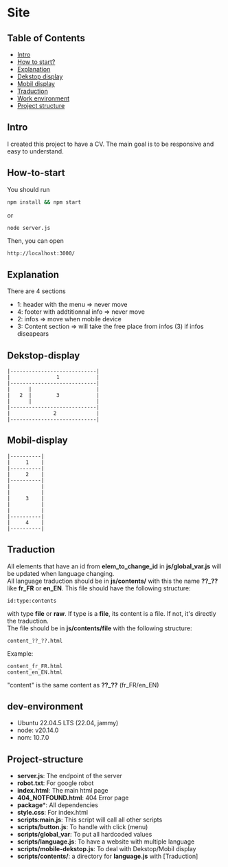 
# Site

## Table of Contents
- [Intro](#Intro)
- [How to start?](#How-to-start)
- [Explanation ](#Explanation )
- [Dekstop display](#Dekstop-display)
- [Mobil display](#Mobil-display)
- [Traduction](#Traduction)
- [Work environment](#dev-environment)
- [Project structure](#Project-structure)

## Intro

I created this project to have a CV. The main goal is to be responsive and easy to understand.

## How-to-start

You should run
```sh
npm install && npm start
```
or
```sh
node server.js
```
Then, you can open
```
http://localhost:3000/
```

## Explanation 

There are 4 sections
- 1: header with the menu => never move
- 4: footer with addtitionnal info => never move
- 2: infos => move when mobile device
- 3: Content section => will take the free place from infos (3) if infos diseapears

## Dekstop-display

```
|----------------------------|
|               1            |
|----------------------------|
|      |                     |
|   2  |        3            |
|      |                     |
|----------------------------|
|              2             |
|----------------------------|
```

## Mobil-display

```
|----------|
|     1    |
|----------|
|     2    |
|----------|
|          |
|          |
|     3    |
|          |
|          |
|----------|
|     4    |
|----------|
```

## Traduction

All elements that have an id from **elem_to_change_id** in **js/global_var.js** will be updated when language changing. \
All language traduction should be in **js/contents/** with this the name **??_??** like **fr_FR** or **en_EN**. This file should have the following structure:
```
id:type:contents
```
with type **file** or **raw**. If type is a **file**, its content is a file. If not, it's directly the traduction. \
The file should be in **js/contents/file** with the following structure:
```
content_??_??.html
```
Example:
```
content_fr_FR.html
content_en_EN.html
```
"content" is the same content as **??_??** (fr_FR/en_EN)

## dev-environment

- Ubuntu 22.04.5 LTS (22.04, jammy)
- node: v20.14.0
- nom: 10.7.0

## Project-structure

- **server.js**: The endpoint of the server
- **robot.txt**: For google robot
- **index.html**: The main html page
- **404_NOTFOUND.html**: 404 Error page
- **package***: All dependencies
- **style.css**: For index.html
- **scripts:main.js**: This script will call all other scripts
- **scripts/button.js**: To handle with click (menu)
- **scripts/global_var**: To put all hardcoded values
- **scripts/language.js**: To have a website with multiple language
- **scripts/mobile-dekstop.js**: To deal with Dekstop/Mobil display
- **scripts/contents/**: a directory for **language.js** with [Traduction]